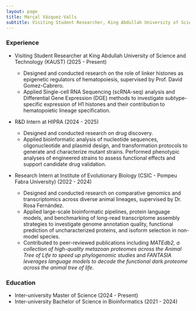 ```yaml
---
layout: page
title: Marçal Vázquez-Valls
subtitle: Visiting Student Researcher, King Abdullah University of Science and Technology (KAUST)
---
```


### Experience
* Visiting Student Researcher at King Abdullah University of Science and Technology (KAUST) (2025 - Present)
    * Designed and conducted research on the role of linker histones as epigenetic regulators of hematopoiesis, supervised by Prof. David Gomez-Cabrero.
    * Applied Single-cell RNA Sequencing (scRNA-seq) analysis and Differential Gene Expression (DGE) methods to investigate subtype-specific expression of H1 histones and their contribution to hematopoietic lineage specification.

* R&D Intern at HIPRA (2024 - 2025)
    * Designed and conducted research on drug discovery.
    * Applied bioinformatic analysis of nucleotide sequences, oligonucleotide and plasmid design, and transformation protocols to generate and characterize mutant strains. Performed phenotypic analyses of engineered strains to assess functional effects and support candidate drug validation.

* Research Intern at Institute of Evolutionary Biology (CSIC - Pompeu Fabra University) (2022 - 2024)
    * Designed and conducted research on comparative genomics and transcriptomics across diverse animal lineages, supervised by Dr. Rosa Fernández.
    * Applied large-scale bioinformatic pipelines, protein language models, and benchmarking of long-read transcriptome assembly strategies to investigate genome annotation quality, functional prediction of uncharacterized proteins, and isoform selection in non-model species.
    * Contributed to peer-reviewed publications including *MATEdb2, a collection of high-quality metazoan proteomes across the Animal Tree of Life to speed up phylogenomic studies* and *FANTASIA leverages language models to decode the functional dark proteome across the animal tree of life*.

### Education

* Inter-university Master of Science (2024 - Present)
* Inter-university Bachelor of Science in Bioinformatics (2021 - 2024)
